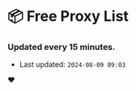 # :package: Free Proxy List
### Updated every 15 minutes.

- Last updated: `2024-08-09 09:03`

:heart:
